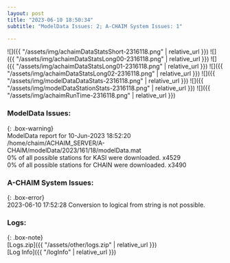 ```yaml
---
layout: post
title: "2023-06-10 18:50:34"
subtitle: "ModelData Issues: 2; A-CHAIM System Issues: 1"

---
```


![]({{ "/assets/img/achaimDataStatsShort-2316118.png" | relative_url }})
![]({{ "/assets/img/achaimDataStatsLong00-2316118.png" | relative_url }})
![]({{ "/assets/img/achaimDataStatsLong01-2316118.png" | relative_url }})
![]({{ "/assets/img/achaimDataStatsLong02-2316118.png" | relative_url }})
![]({{ "/assets/img/modelDataDataStats-2316118.png" | relative_url }})
![]({{ "/assets/img/modelDataStationStats-2316118.png" | relative_url }})
![]({{ "/assets/img/achaimRunTime-2316118.png" | relative_url }})


### ModelData Issues:  
  
{: .box-warning}  
 ModelData report for 10-Jun-2023 18:52:20   
 /home/chaim/ACHAIM_SERVER/A-CHAIM/modelData/2023/161/18/modelData.mat   
 0% of all possible stations for KASI were downloaded. x4529   
 0% of all possible stations for CHAIN were downloaded. x3490   
  
### A-CHAIM System Issues:  
  
{: .box-error}  
2023-06-10 17:52:28 Conversion to logical from string is not possible.  

### Logs:  
  
{: .box-note}  
[Logs.zip]({{ "/assets/other/logs.zip" | relative_url }})  
[Log Info]({{ "/logInfo" | relative_url }})  

